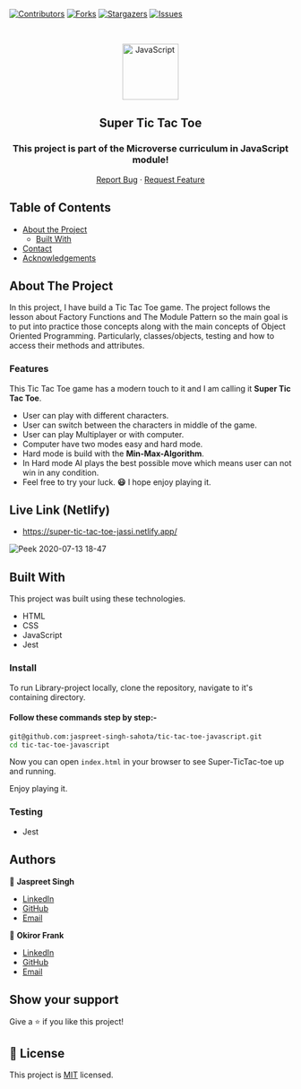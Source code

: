 <!--
*** Thanks for checking out this README Template. If you have a suggestion that would
*** make this better, please fork the repo and create a pull request or simply open
*** an issue with the tag "enhancement".
*** Thanks again! Now go create something AMAZING! :D
-->

<!-- PROJECT SHIELDS -->
<!--
*** I'm using markdown "reference style" links for readability.
*** Reference links are enclosed in brackets [ ] instead of parentheses ( ).
*** See the bottom of this document for the declaration of the reference variables
*** for contributors-url, forks-url, etc. This is an optional, concise syntax you may use.
*** https://www.markdownguide.org/basic-syntax/#reference-style-links
-->
[![Contributors][contributors-shield]][contributors-url]
[![Forks][forks-shield]][forks-url]
[![Stargazers][stars-shield]][stars-url]
[![Issues][issues-shield]][issues-url]

<!-- PROJECT LOGO -->

<br />
<p align="center">
  <a href="git@github.com:jaspreet-singh-sahota/tic-tac-toe-javascript.git">
    <p align="center"> <img src="https://user-images.githubusercontent.com/55361440/87301597-7d9f1800-c52d-11ea-84e7-7a5684626b3f.png" alt="JavaScript" width="100" height="100"> </p>
  </a>

  <h2 align="center">Super Tic Tac Toe</h2>
  <h3 align="center"> This project is part of the Microverse curriculum in JavaScript module! </h3>

  <p align="center">
    <a href="https://github.com/jaspreet-singh-sahota/tic-tac-toe-javascript/issues">Report Bug</a>
    · 
    <a href="https://github.com/jaspreet-singh-sahota/tic-tac-toe-javascript/issues">Request Feature</a>
  </p>
</p>

<!-- TABLE OF CONTENTS -->
## Table of Contents

* [About the Project](#about-the-project)
  * [Built With](#built-with)
* [Contact](#Authors)
* [Acknowledgements](#acknowledgements)

<!-- ABOUT THE PROJECT -->
## About The Project

In this project, I have build a Tic Tac Toe game. The project follows the lesson about Factory Functions and The Module Pattern so the main goal is to put into practice those concepts along with the main concepts of Object Oriented Programming. Particularly, classes/objects, testing and how to access their methods and attributes.

### Features

This Tic Tac Toe game has a modern touch to it and I am calling it <strong>Super Tic Tac Toe</strong>.

- User can play with different characters.
- User can switch between the characters in middle of the game.
- User can play Multiplayer or with computer.
- Computer have two modes easy and hard mode.
- Hard mode is build with the <Strong>Min-Max-Algorithm</strong>. 
- In Hard mode AI plays the best possible move which means user can not win in any condition.
- Feel free to try your luck. <strong>😃</strong>  I hope enjoy playing it.

## Live Link (Netlify)

- https://super-tic-tac-toe-jassi.netlify.app/


![Peek 2020-07-13 18-47](https://user-images.githubusercontent.com/55361440/87308921-8f86b800-c539-11ea-847e-9f200a187b67.gif)

<!-- BUILD WITH -->
## Built With

This project was built using these technologies.
* HTML
* CSS
* JavaScript
* Jest

### Install

To run Library-project locally, clone the repository, navigate to it's containing directory.

#### Follow these commands step by step:-

```bash
git@github.com:jaspreet-singh-sahota/tic-tac-toe-javascript.git
cd tic-tac-toe-javascript
```

Now you can open `index.html` in your browser to see Super-TicTac-toe up and running.

Enjoy playing it.

### Testing

- Jest

<!-- CONTACT -->
## Authors

👤 **Jaspreet Singh** 
    
- [LinkedIn](https://www.linkedin.com/in/jaspreet-singh-a28286146/)
- [GitHub](https://github.com/jaspreet-singh-sahota)
- [Email](jaspreetsinghjassi01@gmail.com)

👤 **Okiror Frank** 
    
- [LinkedIn](https://www.linkedin.com/in/frank-okiror/)
- [GitHub](https://github.com/frankopkusianwar)
- [Email](okirorfrank3@gmail.com)


## Show your support

Give a ⭐️ if you like this project!

<!-- MARKDOWN LINKS & IMAGES -->
<!-- https://www.markdownguide.org/basic-syntax/#reference-style-links -->
[contributors-shield]: https://img.shields.io/github/contributors/jaspreet-singh-sahota/tic-tac-toe-javascript.svg?style=flat-square
[contributors-url]: https://github.com/jaspreet-singh-sahota/tic-tac-toe-javascript/graphs/contributors
[forks-shield]: https://img.shields.io/github/forks/jaspreet-singh-sahota/tic-tac-toe-javascript.svg?style=flat-square
[forks-url]: https://github.com/jaspreet-singh-sahota/tic-tac-toe-javascript/network/members
[stars-shield]: https://img.shields.io/github/stars/jaspreet-singh-sahota/tic-tac-toe-javascript.svg?style=flat-square
[stars-url]: https://github.com/jaspreet-singh-sahota/tic-tac-toe-javascript/stargazers
[issues-shield]: https://img.shields.io/github/issues/jaspreet-singh-sahota/tic-tac-toe-javascript.svg?style=flat-square
[issues-url]: https://github.com/jaspreet-singh-sahota/tic-tac-toe-javascript/issues

## 📝 License

This project is [MIT](https://opensource.org/licenses/MIT) licensed.